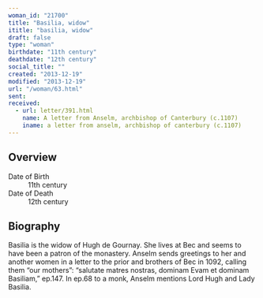 ```yaml
---
woman_id: "21700"
title: "Basilia, widow"
ititle: "basilia, widow"
draft: false
type: "woman"
birthdate: "11th century"
deathdate: "12th century"
social_title: ""
created: "2013-12-19"
modified: "2013-12-19"
url: "/woman/63.html"
sent:
received:
  - url: letter/391.html
    name: A letter from Anselm, archbishop of Canterbury (c.1107)
    iname: a letter from anselm, archbishop of canterbury (c.1107)
---
```

<h2 class="mt-4">Overview</h2><dt>Date of Birth</dt><dd>11th century</dd><dt>Date of Death</dt><dd>12th century</dd><h2 class="mt-4">Biography</h2>Basilia is the widow of Hugh de Gournay.  She lives at Bec and seems to have been a patron of the monastery.  Anselm sends greetings to her and another women in a letter to the prior and brothers of Bec in 1092, calling them “our mothers”:  “salutate matres nostras, dominam Evam et dominam Basiliam,” ep.147.  In ep.68 to a monk, Anselm mentions Lord Hugh and Lady Basilia.